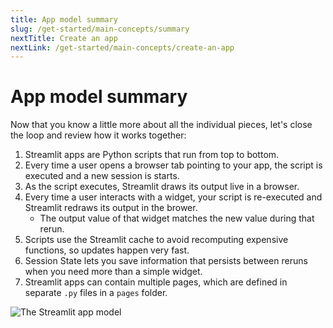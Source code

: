 ```yaml
---
title: App model summary
slug: /get-started/main-concepts/summary
nextTitle: Create an app
nextLink: /get-started/main-concepts/create-an-app
---
```


# App model summary

Now that you know a little more about all the individual pieces, let's close
the loop and review how it works together:

1. Streamlit apps are Python scripts that run from top to bottom.
1. Every time a user opens a browser tab pointing to your app, the script is executed and a new session is starts.
1. As the script executes, Streamlit draws its output live in a browser.
1. Every time a user interacts with a widget, your script is re-executed and Streamlit redraws its output in the brower.
   - The output value of that widget matches the new value during that rerun.
1. Scripts use the Streamlit cache to avoid recomputing expensive functions, so updates happen very fast.
1. Session State lets you save information that persists between reruns when you need more than a simple widget.
1. Streamlit apps can contain multiple pages, which are defined in separate `.py` files in a `pages` folder.

![The Streamlit app model](/images/app_model.png)
